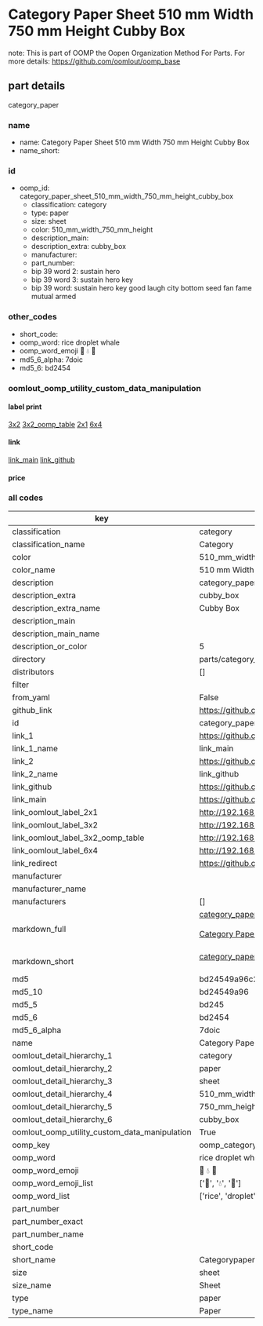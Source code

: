 # Category Paper Sheet 510 mm Width 750 mm Height Cubby Box  

note: This is part of OOMP the Oopen Organization Method For Parts. For more details: https://github.com/oomlout/oomp_base

##  part details
  



category_paper



### name
* name: Category Paper Sheet 510 mm Width 750 mm Height Cubby Box
* name_short: 
### id
* oomp_id: category_paper_sheet_510_mm_width_750_mm_height_cubby_box
  * classification: category
  * type: paper
  * size: sheet
  * color: 510_mm_width_750_mm_height
  * description_main: 
  * description_extra: cubby_box
  * manufacturer: 
  * part_number: 
  * bip 39 word 2: sustain hero
  * bip 39 word 3: sustain hero key
  * bip 39 word: sustain hero key good laugh city bottom seed fan fame mutual armed

### other_codes
* short_code: 
* oomp_word: rice droplet whale
* oomp_word_emoji :rice: :droplet: :whale:
* md5_6_alpha: 7doic
* md5_6: bd2454






### oomlout_oomp_utility_custom_data_manipulation
#### label print
[3x2](http://192.168.1.245:1112/?label=oomp%207doic)
[3x2_oomp_table](http://192.168.1.108:1112/?label=oomp%207doic)
[2x1](http://192.168.1.242:1112/?label=oomp%207doic)
[6x4](http://192.168.1.55:1112/?label=oomp%207doic)    

#### link

[link_main](https://github.com/oomlout/oomlout_oomp_version_1_messy/tree/main/parts/category_paper_sheet_510_mm_width_750_mm_height_cubby_box) [link_github](https://github.com/oomlout/oomlout_oomp_version_1_messy/tree/main/parts/category_paper_sheet_510_mm_width_750_mm_height_cubby_box)                             

#### price







### all codes 
| key | value |  
| --- | --- |  
| classification | category |  
| classification_name | Category |  
| color | 510_mm_width_750_mm_height |  
| color_name | 510 mm Width 750 mm Height |  
| description | category_paper |  
| description_extra | cubby_box |  
| description_extra_name | Cubby Box |  
| description_main |  |  
| description_main_name |  |  
| description_or_color | 5  |  
| directory | parts/category_paper_sheet_510_mm_width_750_mm_height_cubby_box |  
| distributors | [] |  
| filter |  |  
| from_yaml | False |  
| github_link | https://github.com/oomlout/oomlout_oomp_part_src/tree/main/parts/category_paper_sheet_510_mm_width_750_mm_height_cubby_box |  
| id | category_paper_sheet_510_mm_width_750_mm_height_cubby_box |  
| link_1 | https://github.com/oomlout/oomlout_oomp_version_1_messy/tree/main/parts/category_paper_sheet_510_mm_width_750_mm_height_cubby_box |  
| link_1_name | link_main |  
| link_2 | https://github.com/oomlout/oomlout_oomp_version_1_messy/tree/main/parts/category_paper_sheet_510_mm_width_750_mm_height_cubby_box |  
| link_2_name | link_github |  
| link_github | https://github.com/oomlout/oomlout_oomp_version_1_messy/tree/main/parts/category_paper_sheet_510_mm_width_750_mm_height_cubby_box |  
| link_main | https://github.com/oomlout/oomlout_oomp_version_1_messy/tree/main/parts/category_paper_sheet_510_mm_width_750_mm_height_cubby_box |  
| link_oomlout_label_2x1 | http://192.168.1.242:1112/?label=oomp%207doic |  
| link_oomlout_label_3x2 | http://192.168.1.245:1112/?label=oomp%207doic |  
| link_oomlout_label_3x2_oomp_table | http://192.168.1.108:1112/?label=oomp%207doic |  
| link_oomlout_label_6x4 | http://192.168.1.55:1112/?label=oomp%207doic |  
| link_redirect | https://github.com/oomlout/oomlout_oomp_version_1_messy/tree/main/parts/category_paper_sheet_510_mm_width_750_mm_height_cubby_box |  
| manufacturer |  |  
| manufacturer_name |  |  
| manufacturers | [] |  
| markdown_full | [category_paper_sheet_510_mm_width_750_mm_height_cubby_box](none)<br>[](none)<br>[Category Paper Sheet 510 Mm Width 750 Mm Height Cubby Box](none)<br><br> |  
| markdown_short | [category_paper_sheet_510_mm_width_750_mm_height_cubby_box](none)<br><br> |  
| md5 | bd24549a96c2e348a5bec646f41ad6d7 |  
| md5_10 | bd24549a96 |  
| md5_5 | bd245 |  
| md5_6 | bd2454 |  
| md5_6_alpha | 7doic |  
| name | Category Paper Sheet 510 mm Width 750 mm Height Cubby Box |  
| oomlout_detail_hierarchy_1 | category |  
| oomlout_detail_hierarchy_2 | paper |  
| oomlout_detail_hierarchy_3 | sheet |  
| oomlout_detail_hierarchy_4 | 510_mm_width |  
| oomlout_detail_hierarchy_5 | 750_mm_height |  
| oomlout_detail_hierarchy_6 | cubby_box |  
| oomlout_oomp_utility_custom_data_manipulation | True |  
| oomp_key | oomp_category_paper_sheet_510_mm_width_750_mm_height_cubby_box |  
| oomp_word | rice droplet whale |  
| oomp_word_emoji | :rice: :droplet: :whale: |  
| oomp_word_emoji_list | [':rice:', ':droplet:', ':whale:'] |  
| oomp_word_list | ['rice', 'droplet', 'whale'] |  
| part_number |  |  
| part_number_exact |  |  
| part_number_name |  |  
| short_code |  |  
| short_name | Categorypaper |  
| size | sheet |  
| size_name | Sheet |  
| type | paper |  
| type_name | Paper |  
